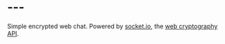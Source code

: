 # ---

Simple encrypted web chat. Powered by [socket.io](http://socket.io), the [web cryptography API](https://developer.mozilla.org/en-US/docs/Web/API/Window/crypto).
